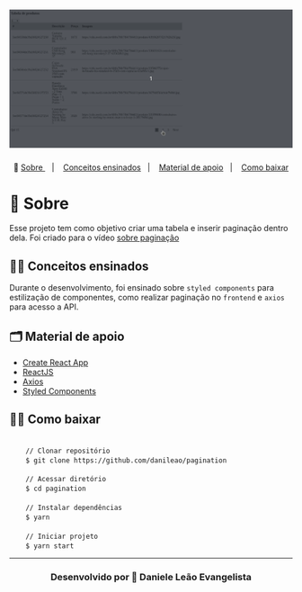 <h1 align="center">
    <center> <img width="700" src="public/apresentacao.gif"></center>
</h1>

<p align="center">🎉
  <a href="#-sobre"> Sobre </a>&nbsp;&nbsp;&nbsp;|&nbsp;&nbsp;&nbsp;
  <a href="#-conceitos-ensinados">Conceitos ensinados</a>&nbsp;&nbsp;&nbsp;|&nbsp;&nbsp;&nbsp;
  <a href="#-material-de-apoio">Material de apoio</a>&nbsp;&nbsp;&nbsp;|&nbsp;&nbsp;&nbsp;
    <a href="#-como-baixar">Como baixar</a>
</p>

# 🔖 Sobre

Esse projeto tem como objetivo criar uma tabela e inserir paginação dentro dela.
Foi criado para o vídeo <a href=" https://www.youtube.com/watch?v=Nc5uKCt9nhE&feature=youtu.be">sobre paginação </a>

## ✍🏻 Conceitos ensinados

Durante o desenvolvimento, foi ensinado sobre `styled components` para estilização de componentes, como realizar paginação no `frontend` e `axios` para acesso a API.

## 🗂 Material de apoio

- [Create React App](https://github.com/facebook/create-react-app)
- [ReactJS](https://pt-br.reactjs.org/)
- [Axios](https://github.com/axios/axios)
- [Styled Components](https://styled-components.com/)

## 👍🏻 Como baixar

```bash

    // Clonar repositório
    $ git clone https://github.com/danileao/pagination

    // Acessar diretório
    $ cd pagination

    // Instalar dependências
    $ yarn

    // Iniciar projeto
    $ yarn start
```

---

<h3 align="center">Desenvolvido por  💜  Daniele Leão Evangelista </h3>
